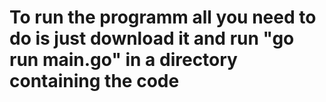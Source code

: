 # To run the programm all you need to do is just download it and run "go run main.go" in a directory containing the code
